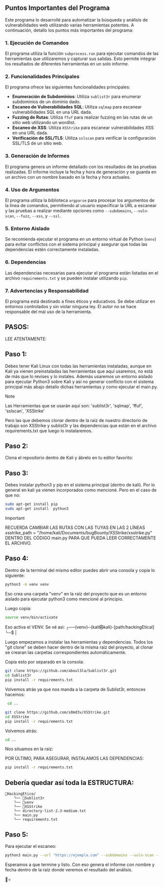 ## Puntos Importantes del Programa

Este programa lo desarrollé para automatizar la búsqueda y análisis de vulnerabilidades web utilizando varias herramientas potentes. A continuación, detallo los puntos más importantes del programa:


### 1. Ejecución de Comandos
El programa utiliza la función `subprocess.run` para ejecutar comandos de las herramientas que utilizaremos y capturar sus salidas. Esto permite integrar los resultados de diferentes herramientas en un solo informe.

### 2. Funcionalidades Principales
El programa ofrece las siguientes funcionalidades principales:
- **Enumeración de Subdominios**: Utiliza `sublist3r` para enumerar subdominios de un dominio dado.
- **Escaneo de Vulnerabilidades SQL**: Utiliza `sqlmap` para escanear vulnerabilidades SQL en una URL dada.
- **Fuzzing de Rutas**: Utiliza `ffuf` para realizar fuzzing en las rutas de un sitio web utilizando un wordlist.
- **Escaneo de XSS**: Utiliza `XSStrike` para escanear vulnerabilidades XSS en una URL dada.
- **Verificación de SSL/TLS**: Utiliza `sslscan` para verificar la configuración SSL/TLS de un sitio web.

### 3. Generación de Informes
El programa genera un informe detallado con los resultados de las pruebas realizadas. El informe incluye la fecha y hora de generación y se guarda en un archivo con un nombre basado en la fecha y hora actuales.

### 4. Uso de Argumentos
El programa utiliza la biblioteca `argparse` para procesar los argumentos de la línea de comandos, permitiendo al usuario especificar la URL a escanear y las pruebas a realizar mediante opciones como `--subdomains`, `--vuln-scan`, `--fuzz`, `--xss`, y `--ssl`.

### 5. Entorno Aislado
Se recomienda ejecutar el programa en un entorno virtual de Python (`venv`) para evitar conflictos con el sistema principal y asegurar que todas las dependencias estén correctamente instaladas.

### 6. Dependencias
Las dependencias necesarias para ejecutar el programa están listadas en el archivo `requirements.txt` y se pueden instalar utilizando `pip`.

### 7. Advertencias y Responsabilidad
El programa está destinado a fines éticos y educativos. Se debe utilizar en entornos controlados y sin violar ninguna ley. El autor no se hace responsable del mal uso de la herramienta.


## PASOS:

LEE ATENTAMENTE:

## Paso 1: 
Debes tener Kali Linux con todas las herramientas instaladas, aunque en Kali ya vienen preinstaladas las herramientas que aquí usaremos, no está de más que lo revises y lo instales.
Además usaremos un entorno aislado para ejecutar Python3 sobre Kali y así no generar conflicto con el sistema principal más abajo detallo dichas herramientas y como ejecutar el main.py.

>[!NOTE]
>Las Herramientas que se usarán aquí son:
>'sublist3r', 
>'sqlmap',
>'ffuf', 
>'sslscan',
>'XSStrike'
>
>Pero las que debemos clonar dentro de la raíz de nuestro directorio de trabajo son XSStrike y sublist3r y las dependencias que están en el archivo requirements.txt que luego lo instalaremos.
>

## Paso 2:
Clona el repositorio dentro de Kali y ábrelo en tu editor favorito: 

## Paso 3: 
Debes instalar python3 y pip en el sistema principal (dentro de kali). Por lo general en kali ya vienen incorporados como mencioné. Pero en el caso de que no: 

```bash
sudo apt-get install pip
sudo apt-get install  python3
```

>[!IMPORTANT]
>RECUERDA CAMBIAR LAS RUTAS CON LAS TUYAS EN LAS 2 LÍNEAS xsstrike_path = "/home/kali/Documents/bugBounty/XSStrike/xsstrike.py" DENTRO DEL CÓDIGO main.py PARA QUE PUEDA LEER CORRECTAMENTE EL ARCHIVO.
>

## Paso 4:
Dentro de la terminal del mismo editor puedes abrir una consola y copia lo siguiente:

```bash
python3 -m venv venv
```
Eso crea una carpeta "venv" en la raíz del proyecto que es un entorno aislado para ejecutar python3 como mencioné al principio.

Luego copia:

```bash
source venv/bin/activate
```
Eso activa el VENV.
Se vé asi: ┌──(venv)─(kali㉿kali)-[path/hackingEtical]
                       └─$ |

Luego empezamos a instalar las herramientas y dependencias. Todos los "git clone" se deben hacer dentro de la misma raíz del proyecto, al clonar se crearan las carpetas correspondientes automáticamente.

Copia esto por separado en la consola:

```bash
git clone https://github.com/aboul3la/Sublist3r.git
cd Sublist3r
pip install -r requirements.txt
```

Volvemos atrás ya que nos manda a la carpeta de Sublist3r, entonces hacemos:
```bash
 cd ..
```

```bash
git clone https://github.com/s0md3v/XSStrike.git
cd XSStrike
pip install -r requirements.txt
```
Volvemos atrás: 
```bash
cd ..
```

Nos situamos en la raíz:

POR ÚLTIMO, PARA ASEGURAR, INSTALAMOS LAS DEPENDENCIAS:

```bash
pip install -r requirements.txt
```

 ## Debería quedar así toda la ESTRUCTURA:

```
📁HackingEtico/
    └── 📁Sublist3r
    └── 📁venv
    └── 📁XSStrike
    └── directory-list-2.3-medium.txt
    └── main.py
    └── requirements.txt
```
## Paso 5:
Para ejecutar el escaneo: 

```bash
python3 main.py --url "https://ejemplo.com" --subdomains --vuln-scan --fuzz --xss --ssl
```

Esperamos a que termine y listo. Con eso genera el informe con nombre y fecha dentro de la raíz donde veremos el resultado del análisis.

🚀⭐
